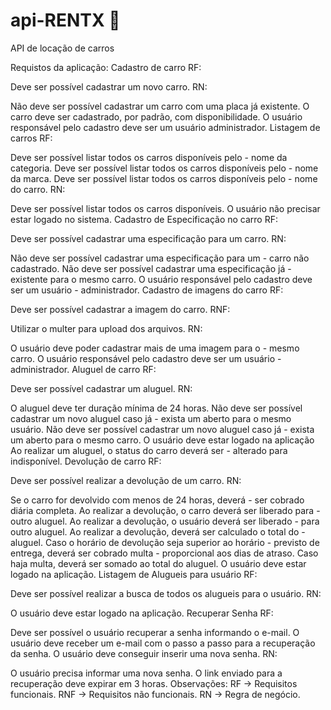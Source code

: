 # api-RENTX 🚗
API de locação de carros

Requistos da aplicação:
Cadastro de carro
RF:

Deve ser possível cadastrar um novo carro.
RN:

Não deve ser possível cadastrar um carro com uma placa já existente.
O carro deve ser cadastrado, por padrão, com disponibilidade.
O usuário responsável pelo cadastro deve ser um usuário administrador.
Listagem de carros
RF:

Deve ser possível listar todos os carros disponíveis pelo - nome da categoria.
Deve ser possível listar todos os carros disponíveis pelo - nome da marca.
Deve ser possível listar todos os carros disponíveis pelo - nome do carro.
RN:

Deve ser possível listar todos os carros disponíveis.
O usuário não precisar estar logado no sistema.
Cadastro de Especificação no carro
RF:

Deve ser possível cadastrar uma especificação para um carro.
RN:

Não deve ser possível cadastrar uma especificação para um - carro não cadastrado.
Não deve ser possível cadastrar uma especificação já - existente para o mesmo carro.
O usuário responsável pelo cadastro deve ser um usuário - administrador.
Cadastro de imagens do carro
RF:

Deve ser possível cadastrar a imagem do carro.
RNF:

Utilizar o multer para upload dos arquivos.
RN:

O usuário deve poder cadastrar mais de uma imagem para o - mesmo carro.
O usuário responsável pelo cadastro deve ser um usuário - administrador.
Aluguel de carro
RF:

Deve ser possível cadastrar um aluguel.
RN:

O aluguel deve ter duração mínima de 24 horas.
Não deve ser possível cadastrar um novo aluguel caso já - exista um aberto para o mesmo usuário.
Não deve ser possível cadastrar um novo aluguel caso já - exista um aberto para o mesmo carro.
O usuário deve estar logado na aplicação
Ao realizar um aluguel, o status do carro deverá ser - alterado para indisponível.
Devolução de carro
RF:

Deve ser possível realizar a devolução de um carro.
RN:

Se o carro for devolvido com menos de 24 horas, deverá - ser cobrado diária completa.
Ao realizar a devolução, o carro deverá ser liberado para - outro aluguel.
Ao realizar a devolução, o usuário deverá ser liberado - para outro aluguel.
Ao realizar a devolução, deverá ser calculado o total do - aluguel.
Caso o horário de devolução seja superior ao horário - previsto de entrega, deverá ser cobrado multa - proporcional aos dias de atraso.
Caso haja multa, deverá ser somado ao total do aluguel.
O usuário deve estar logado na aplicação.
Listagem de Alugueis para usuário
RF:

Deve ser possível realizar a busca de todos os alugueis para o usuário.
RN:

O usuário deve estar logado na aplicação.
Recuperar Senha
RF:

Deve ser possível o usuário recuperar a senha informando o e-mail.
O usuário deve receber um e-mail com o passo a passo para a recuperação da senha.
O usuário deve conseguir inserir uma nova senha.
RN:

O usuário precisa informar uma nova senha.
O link enviado para a recuperação deve expirar em 3 horas.
Observações: RF -> Requisitos funcionais. RNF -> Requisitos não funcionais. RN -> Regra de negócio.
